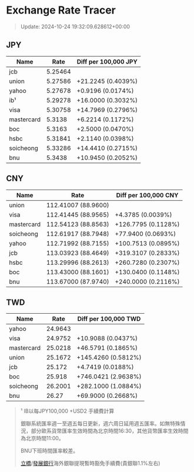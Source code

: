 # Exchange Rate Tracer

> Update: 2024-10-24 19:32:09.628612+00:00

## JPY

| Name       |    Rate | Diff per 100,000 JPY   |
|------------|---------|------------------------|
| jcb        | 5.25464 |                        |
| union      | 5.27586 | +21.2245 (0.4039%)     |
| yahoo      | 5.27678 | +0.9196 (0.0174%)      |
| ib¹        | 5.29278 | +16.0000 (0.3032%)     |
| visa       | 5.30758 | +14.7969 (0.2796%)     |
| mastercard | 5.3138  | +6.2214 (0.1172%)      |
| boc        | 5.3163  | +2.5000 (0.0470%)      |
| hsbc       | 5.31841 | +2.1140 (0.0398%)      |
| soicheong  | 5.33286 | +14.4410 (0.2715%)     |
| bnu        | 5.3438  | +10.9450 (0.2052%)     |

## CNY

| Name       | Rate                | Diff per 100,000 CNY   |
|------------|---------------------|------------------------|
| union      | 112.41007	(88.9600) |                        |
| visa       | 112.41445	(88.9565) | +4.3785 (0.0039%)      |
| mastercard | 112.54123	(88.8563) | +126.7795 (0.1128%)    |
| soicheong  | 112.61917	(88.7948) | +77.9400 (0.0693%)     |
| yahoo      | 112.71992	(88.7155) | +100.7513 (0.0895%)    |
| jcb        | 113.03923	(88.4649) | +319.3107 (0.2833%)    |
| hsbc       | 113.29996	(88.2613) | +260.7280 (0.2307%)    |
| boc        | 113.43000	(88.1601) | +130.0400 (0.1148%)    |
| bnu        | 113.67000	(87.9740) | +240.0000 (0.2116%)    |

## TWD

| Name       |    Rate | Diff per 100,000 TWD   |
|------------|---------|------------------------|
| yahoo      | 24.9643 |                        |
| visa       | 24.9752 | +10.9088 (0.0437%)     |
| mastercard | 25.0218 | +46.5791 (0.1865%)     |
| union      | 25.1672 | +145.4260 (0.5812%)    |
| jcb        | 25.172  | +4.7419 (0.0188%)      |
| boc        | 25.918  | +746.0421 (2.9638%)    |
| soicheong  | 26.2001 | +282.1000 (1.0884%)    |
| bnu        | 26.27   | +69.9000 (0.2668%)     |


> ¹ IB以每JPY100,000 +USD2 手續費計算
>
> 銀聯系統匯率週一至週五每日更新，週六周日延用週五匯率。如無特殊情況，部分歐系貨幣匯率生效時間為北京時間16:30，其他貨幣匯率生效時間為北京時間11:00。
>
> BNU下班時間匯率較差。
>
> [立橋](https://www.wlbank.com.mo/uploads/ueditor/file/20181211/1544536513900230.pdf)/[發展銀行](https://www.mdb.com.mo/Service_Charges_20230728.pdf)海外銀聯提現暫時豁免手續費(貴銀聯1.1%左右)

